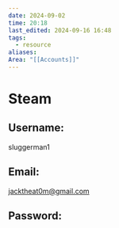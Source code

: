 ```yaml
---
date: 2024-09-02
time: 20:18
last_edited: 2024-09-16 16:48
tags:
  - resource
aliases: 
Area: "[[Accounts]]"
---
```

# Steam
## Username:
sluggerman1

## Email:
jacktheat0m@gmail.com

## Password:
